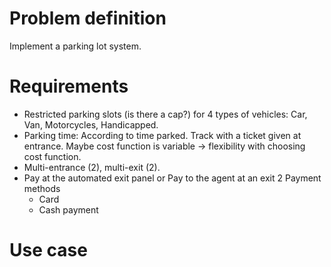 # Problem definition
Implement a parking lot system.

# Requirements
- Restricted parking slots (is there a cap?) for 4 types of vehicles: Car, Van, Motorcycles, Handicapped.
- Parking time: According to time parked. 
  Track with a ticket given at entrance.
  Maybe cost function is variable -> flexibility with choosing cost function.
- Multi-entrance (2), multi-exit (2).
- Pay at the automated exit panel or
  Pay to the agent at an exit
  2 Payment methods
    + Card
    + Cash payment

# Use case